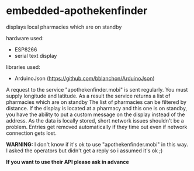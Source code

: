 # embedded-apothekenfinder
displays local pharmacies which are on standby

hardware used:
- ESP8266
- serial text display

libraries used:
- ArduinoJson (https://github.com/bblanchon/ArduinoJson)

A request to the service "apothekenfinder.mobi" is sent regularly.
You must supply longitude and latitude. As a result the service returns a list of pharmacies which are on standby
The list of pharmacies can be filtered by distance.
If the display is located at a pharmacy and this one is on standby, you have the ability to put a custom message on the display instead of the address.
As the data is locally stored, short network issues shouldn't be a problem. Entries get removed automatically if they time out even if network connection gets lost.



**WARNING:**
I don't know if it's ok to use "apothekenfinder.mobi" in this way. I asked the operators but didn't get a reply so i assumed it's ok ;)

**If you want to use their API please ask in advance**
